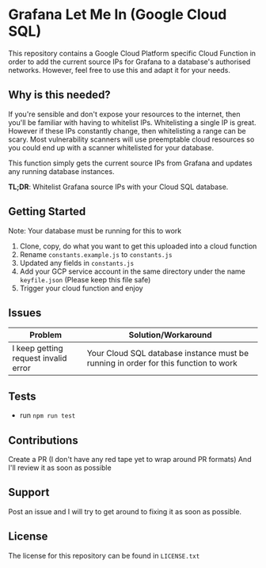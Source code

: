 # Grafana Let Me In (Google Cloud SQL)    
 This repository contains a Google Cloud Platform specific Cloud Function in order to add the current source IPs for Grafana to a database's authorised networks. However, feel free to use this and adapt it for your needs.    
    
## Why is this needed?    
 If you're sensible and don't expose your resources to the internet, then you'll be familiar with having to whitelist IPs. Whitelisting a single IP is great. However if these IPs constantly change, then whitelisting a range can be scary. Most vulnerability scanners will use preemptable cloud resources so you could end up with a scanner whitelisted for your database.    
    
This function simply gets the current source IPs from Grafana and updates any running database instances.    
    
**TL;DR**: Whitelist Grafana source IPs with your Cloud SQL database.    
    
## Getting Started   
Note: Your database must be running for this to work    
  
 1. Clone, copy, do what you want to get this uploaded into a cloud function    
 2. Rename `constants.example.js` to `constants.js`    
3. Updated any fields in `constants.js`    
4. Add your GCP service account in the same directory under the name `keyfile.json` (Please keep this file safe)    
 5. Trigger your cloud function and enjoy    
    
## Issues   
|Problem| Solution/Workaround |  
|--|--|  
| I keep getting request invalid error | Your Cloud SQL database instance must be running in order for this function to work |  

## Tests
- run `npm run test`

## Contributions    
Create a PR (I don't have any red tape yet to wrap around PR formats) And I'll review it as soon as possible    

## Support    
 Post an issue and I will try to get around to fixing it as soon as possible.    
    
## License    
 The license for this repository can be found in `LICENSE.txt`
